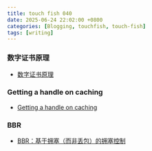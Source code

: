 ```yaml
---
title: touch fish 040
date: 2025-06-24 22:02:00 +0800
categories: [Blogging, touchfish, touch-fish]
tags: [writing]
---
```


### 数字证书原理

+ [数字证书原理](https://www.zhaohuabing.com/post/2020-03-19-pki/)

### Getting a handle on caching

+ [Getting a handle on caching](https://lwn.net/Articles/282250/)

### BBR

+ [ BBR：基于拥塞（而非丢包）的拥塞控制](https://arthurchiao.art/blog/bbr-paper-zh/)

